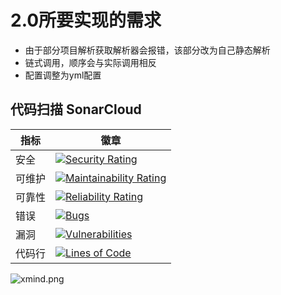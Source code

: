 # 2.0所要实现的需求

- 由于部分项目解析获取解析器会报错，该部分改为自己静态解析
- 链式调用，顺序会与实际调用相反
- 配置调整为yml配置

## 代码扫描 SonarCloud

指标  | 徽章
---   | ---
安全  | [![Security Rating](https://sonarcloud.io/api/project_badges/measure?project=styzf_java-to-diagrams&metric=security_rating)](https://sonarcloud.io/dashboard?id=styzf_java-to-diagrams)
可维护| [![Maintainability Rating](https://sonarcloud.io/api/project_badges/measure?project=styzf_java-to-diagrams&metric=sqale_rating)](https://sonarcloud.io/dashboard?id=styzf_java-to-diagrams)
可靠性| [![Reliability Rating](https://sonarcloud.io/api/project_badges/measure?project=styzf_java-to-diagrams&metric=reliability_rating)](https://sonarcloud.io/dashboard?id=styzf_java-to-diagrams)
错误  | [![Bugs](https://sonarcloud.io/api/project_badges/measure?project=styzf_java-to-diagrams&metric=bugs)](https://sonarcloud.io/dashboard?id=styzf_java-to-diagrams)
漏洞  | [![Vulnerabilities](https://sonarcloud.io/api/project_badges/measure?project=styzf_java-to-diagrams&metric=vulnerabilities)](https://sonarcloud.io/dashboard?id=styzf_java-to-diagrams)
代码行| [![Lines of Code](https://sonarcloud.io/api/project_badges/measure?project=styzf_java-to-diagrams&metric=ncloc)](https://sonarcloud.io/dashboard?id=styzf_java-to-diagrams)

![xmind.png](xmind.png)
